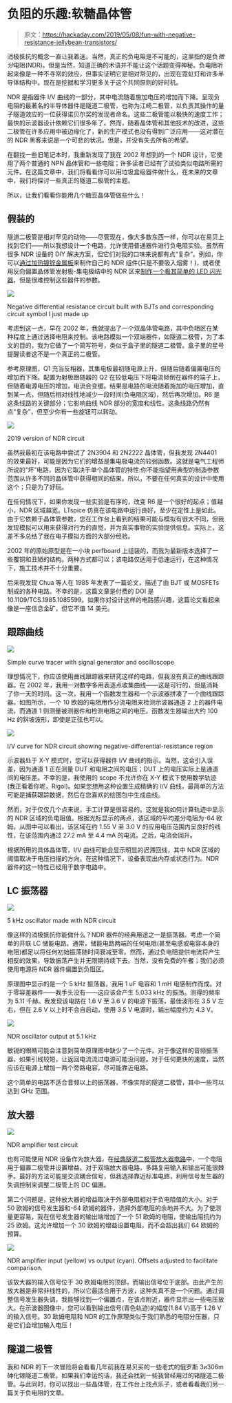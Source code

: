 # 负阻的乐趣:软糖晶体管

> 原文：<https://hackaday.com/2019/05/08/fun-with-negative-resistance-jellybean-transistors/>

消极抵抗的概念一直让我着迷。当然，真正的负电阻是不可能的，这里指的是负*微分*电阻(NDR)。但是当然，知道正确的术语并不能让这个话题变得神秘。负电阻听起来像是一种不寻常的效应，但事实证明它是相对常见的，出现在霓虹灯和许多半导体结构中。现在是挖掘和学习更多关于这个共同原则的好时机。

NDR 是指器件 I/V 曲线的一部分，其中电流随着施加电压的增加而下降。呈现负电阻的最著名的半导体器件是隧道二极管，也称为江崎二极管，以负责其操作的量子隧道效应的一位获得诺贝尔奖的发现者命名。这些二极管能以极快的速度工作；最快的示波器设计依赖它们很多年了。然而，随着晶体管和其他技术的改进，这些二极管在许多应用中被边缘化了，新的生产模式也没有得到广泛应用——这对潜在的 NDR 黑客来说是一个可悲的状况。但是，并没有失去所有的希望。

在翻找一些旧笔记本时，我重新发现了我在 2002 年想到的一个 NDR 设计，它使用了两个普通的 NPN 晶体管和一些电阻；许多读者已经有了试验类似电路所需的元件。在这篇文章中，我们将看看你可以用垃圾盒级器件做什么，在未来的文章中，我们将探讨一些真正的隧道二极管的主题。

所以，让我们看看你能用几个糖豆晶体管做些什么！

## 假装的

隧道二极管是相对罕见的动物——尽管现在，像大多数东西一样，你可以在易贝上找到它们——所以我想设计一个电路，允许使用普通器件进行负电阻实验。虽然有很多 NDR 设备的 DIY 解决方案，但它们对我的口味来说都有点“复杂”。例如，你可以[通过加热镀锌金属板](http://www.sparkbangbuzz.com/els/zincosc-el.htm)来制作自己的 NDR 组件(只是不要吸入烟雾！)，或者使用反向偏置晶体管发射极-集电极结中的 NDR 区来[制作一个极其简单的 LED 闪光器](http://www.cappels.org/dproj/simplest_LED_flasher/Simplest_LED_Flasher_Circuit.html)，但是很难控制这些器件的参数。

[![](img/3bced660ed5c4d4fad6fb2451c499d77.png)](https://hackaday.com/wp-content/uploads/2019/04/negative_resistance_had.png)

Negative differential resistance circuit built with BJTs and corresponding circuit symbol I just made up

考虑到这一点，早在 2002 年，我就提出了一个双晶体管电路，其中负阻区在某种程度上通过选择电阻来控制。该电路模拟一个双端器件，如隧道二极管，为了本文的目的，我为它做了一个简写符号，类似于盒子里的隧道二极管。盒子里的星号提醒读者这不是一个真正的二极管。

参考原理图，Q1 充当反相器，其集电极最初随电源上升，但随后随着偏置电压的增加而下降。配置为射极跟随器的 Q2 在较低电压下将电流倾倒在器件的端子上，但随着电源电压的增加，电流会变缓。结果是电路的电流随着施加的电压增加，直到某一点，但随后相对线性地减少一段时间(负电阻区域)，然后再次增加。R6 是这条线路的关键部分；它影响曲线 NDR 部分的宽度和线性。这条线路仍然有点“复杂”，但至少你有一些旋钮可以转动。

[![](img/b85e80969648e1390c43b3de03681cd6.png)](https://hackaday.com/wp-content/uploads/2019/04/2019-prototype.jpg)

2019 version of NDR circuit

虽然我最初在该电路中尝试了 2N3904 和 2N2222 晶体管，但我发现 2N4401 的效果最好，可能是因为它们的增益是集电极电流的较弱函数。这就是电气工程师所说的“坏”电路，因为它取决于单个晶体管的特性:你不能指望用典型的制造参数范围从许多不同的晶体管中获得相同的结果。所以，不要在任何真实的设计中使用这个；只是为了好玩。

在任何情况下，如果你发现一些实验是有序的，改变 R6 是一个很好的起点；值越小，NDR 区域越宽。LTspice 仿真在该电路中运行良好，至少在定性上是如此。由于它依赖于晶体管参数，您在工作台上看到的结果可能与模拟有很大不同，但我发现模拟可以用来获得对行为的直觉，并为真实事物的实验提供信息。实际上，这差不多总结了我在电子模拟方面的大部分经验。

2002 年的原始原型是在一小块 perfboard 上组装的，而我为最新版本选择了一些覆铜和丑陋的结构。两种方式都可以；该电路仅适用于低速运行，在这种情况下，施工技术并不十分重要。

后来我发现 Chua 等人在 1985 年发表了一篇论文，描述了由 BJT 或 MOSFETs 制成的各种电路。不幸的是，这篇文章是付费的 DOI 是 10.1109/TCS.1985.1085599。如果你对设计这样的电路感兴趣，这篇论文看起来像是一座信息金矿，但它不值 14 美元。

## 跟踪曲线

[![](img/68d7af84ece1f019ff21e4f38224f9d1.png)](https://hackaday.com/wp-content/uploads/2019/04/nr-curve-tracer_had.png)

Simple curve tracer with signal generator and oscilloscope

理想情况下，你应该使用曲线跟踪器来研究这样的电路，但我没有真正的曲线跟踪器。在 2002 年，我用一对数字多用表逐点收集曲线——这是可行的，但是消耗了你一天的时间。这一次，我用一个函数发生器和一个示波器拼凑了一个曲线跟踪器。如图所示，一个 10 欧姆的电阻用作分流电阻来检测示波器通道 2 上的器件电流，而通道 1 则测量被测器件和检测电阻之间的电压。函数发生器输出大约 100 Hz 的斜坡波形，即使是正弦也可以。

[![](img/a32398273c052259004bc4b78d812845.png)](https://hackaday.com/wp-content/uploads/2019/04/DS1Z_QuickPrint2.png)

I/V curve for NDR circuit showing negative-differential-resistance region

示波器处于 X-Y 模式时，您可以获得器件 I/V 曲线的指示。当然，这会引入误差，因为通道 1 正在测量 DUT 和电阻之间的电压；DUT 上的电压实际上是通道间的电压差。不幸的是，我使用的 scope 不允许你在 X-Y 模式下使用数学轨迹(我正看着你呢，Rigol)。如果您想用这种设置生成精确的 I/V 曲线，最简单的方法可能是捕获跟踪数据，然后在您喜欢的绘图包中生成曲线。

然而，对于仅仅几个点来说，手工计算是很容易的。这就是我如何计算轨迹中显示的 NDR 区域的负电阻值。根据光标显示的两点，该区域的平均差分电阻为-64 欧姆。从图中可以看出，该区域在约 1.55 V 至 3.0 V 的应用电压范围内呈良好的线性，在该范围内通过 27.2 mA 至 4.4 mA 的电流。之后，电流会回升。

根据所用的具体晶体管，I/V 曲线可能会显示明显的迟滞回线，其中 NDR 区域的阈值取决于电压扫描的方向。在这种情况下，设备表现出内存或状态行为。NDR 器件的这一特性已经用于数字电路中。

## LC 振荡器

[![](img/e9bd49e87f6926cce27344f0c9767cbf.png)](https://hackaday.com/wp-content/uploads/2019/04/nr-oscillator_had.png)

5 kHz oscillator made with NDR circuit

像这样的消极抵抗你能做什么？NDR 器件的经典用途之一是振荡器。考虑一个简单的并联 LC 储能电路。通常，储能电路两端的任何电阻(甚至电感或电容本身的电阻)都足以将任何初始振荡随时间衰减至零。然而，通过负电阻提供电流将产生相反的效果，导致振荡产生并无限期持续下去。当然，没有免费的午餐；我们必须使用电源将 NDR 器件偏置到负阻区。

原理图中显示的是一个 5 kHz 振荡器，我用 1 uF 电容和 1 mH 电感制作而成。对于零容差器件——我手头没有——这应该会产生 5.033 kHz 的振荡。测得的频率为 5.11 千赫。我发现该电路在 1.6 V 至 3.6 V 的电源下振荡，最佳波形在 3.5 V 左右，但在 2.6 V 以上时不会自启动，使用 3.5 V 电源时，输出幅度约为 4.3 V。

[![](img/7bbe895d7676f7e2b3874b07a179d7e8.png)](https://hackaday.com/wp-content/uploads/2019/04/DS1Z_QuickPrint3.png)

NDR oscillator output at 5.1 kHz

敏锐的眼睛可能会注意到简单原理图中缺少了一个元件。对于像这样的音频振荡器，如果引线较短，让返回电流流过电源可能没问题。对于任何更快的速度，当然应该在电源上增加一两个旁路电容，尽可能靠近电路。

这个简单的电路不适合音频以上的振荡器，不像实际的隧道二极管，其中一些可以达到 GHz 范围。

## 放大器

[![](img/0ebc586882baf1fcd426e38e2f44644a.png)](https://hackaday.com/wp-content/uploads/2019/04/nr-amplifier_had.png)

NDR amplifier test circuit

也有可能使用 NDR 设备作为放大器。在[经典隧道二极管放大器电路](https://en.wikipedia.org/wiki/Negative_resistance#Amplification)中，一个电阻用于偏置二极管并设置增益。对于双端放大器电路，多路复用输入和输出可能很棘手。最好的方法可能是交流耦合信号，但我选择靠近标准电路，利用信号发生器的失调控制来调整二极管上的 DC 偏置。

第二个问题是，这种放大器的增益取决于外部电阻相对于负电阻值的大小。对于 50 欧姆的信号发生器和-64 欧姆的器件，选择外部电阻的余地并不大。为了使测量更容易，我在信号发生器的输出端增加了一个 51 欧姆的电阻，使输出阻抗约为 25 欧姆。这允许增加一个 30 欧姆的增益设置电阻，而不会超出我们 64 欧姆的预算。

[![](img/688e87eea975be873b7f7bd6454602f6.png)](https://hackaday.com/wp-content/uploads/2019/04/DS2_QuickPrint19.png)

NDR amplifier input (yellow) vs output (cyan). Offsets adjusted to facilitate comparison.

该放大器的输入信号位于 30 欧姆电阻的顶部，而输出信号位于底部。由此产生的放大器是非常非线性的，所以它最适合用于方波，这种失真不是一个问题。通过调整信号发生器失调，我能够找到一个偏置点，在该点附近，器件显示出一些电压放大。在示波器图像中，您可以看到输出信号(青色轨迹)的幅度(1.84 V)高于 1.26 V 的输入信号。30 欧姆电阻和 NDR 的工作原理类似于我们熟悉的电阻分压器，只是它们会增加输入电压！

## 隧道二极管

我和 NDR 的下一次冒险将会看看几年前我在易贝买的一些老式的俄罗斯 3и306m 砷化镓隧道二极管。如果我们幸运的话，我还会找到一些我曾经用过的锗隧道二极管。与此同时，你可以找出一些晶体管，在工作台上找点乐子，或者看看我们另一篇关于负电阻的文章。